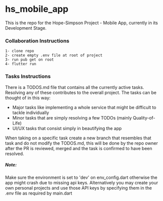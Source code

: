 # hs_mobile_app

This is the repo for the Hope-Simpson Project - Mobile App, currently in its Development Stage.

### Collaboration Instructions

    1- clone repo
    2- create empty .env file at root of project
    3- run pub get on root
    4- flutter run

### Tasks Instructions
There is a TODOS.md file that contains all the currently active tasks. Resolving any of these contributes to the overall project. The tasks can be thought of in this way:

- Major tasks like implementing a whole service that might be difficult to tackle individually
- Minor tasks that are simply resolving a few TODOs (mainly Quality-of-Life)
- UI/UX tasks that consist simply in beautifying the app

When taking on a specific task create a new branch that resembles that task and do not modify the TODOS.md, this will be done by the repo owner after the PR is reviewed, merged and the task is confirmed to have been resolved.

##### Note:
Make sure the environment is set to 'dev' on env_config.dart otherwise the app might crash
due to missing api keys. Alternatively you may create your own personal projects and use those API keys
by specifying them in the .env file as required by main.dart
